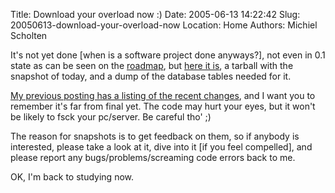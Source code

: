 Title: Download your overload now :)
Date: 2005-06-13 14:22:42
Slug: 20050613-download-your-overload-now
Location: Home
Authors: Michiel Scholten

<p>It's not yet done [when is a software project done anyways?], not even in 0.1 state as can be seen on the <a href="/page/html/overload/">roadmap</a>, but <a href="/download/html/overload/20050613_snapshot.tar.bz2">here it is</a>, a tarball with the snapshot of today, and a dump of the database tables needed for it.</p>

<p><a href="index.php?rantid=286">My previous posting has a listing of the recent changes</a>, and I want you to remember it's far from final yet. The code may hurt your eyes, but it won't be likely to fsck your pc/server. Be careful tho' ;)</p>

<p>The reason for snapshots is to get feedback on them, so if anybody is interested, please take a look at it, dive into it [if you feel compelled], and please report any bugs/problems/screaming code errors back to me.</p>

<p>OK, I'm back to studying now.</p>